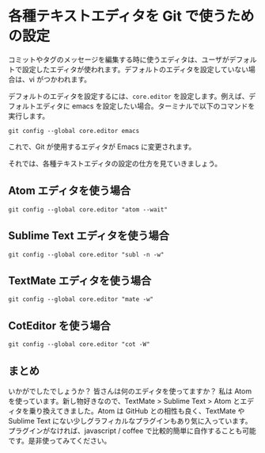 # 各種テキストエディタを Git で使うための設定
コミットやタグのメッセージを編集する時に使うエディタは、ユーザがデフォルトで設定したエディタが使われます。デフォルトのエディタを設定していない場合は、vi がつかわれます。

デフォルトのエディタを設定するには、`core.editor` を設定します。例えば、デフォルトエディタに emacs を設定したい場合。ターミナルで以下のコマンドを実行します。

```
git config --global core.editor emacs
```

これで、Git が使用するエディタが Emacs に変更されます。


それでは、各種テキストエディタの設定の仕方を見ていきましょう。

## Atom エディタを使う場合

```
git config --global core.editor "atom --wait"
```

## Sublime Text エディタを使う場合

```
git config --global core.editor "subl -n -w"
```

## TextMate エディタを使う場合

```
git config --global core.editor "mate -w"
```

## CotEditor を使う場合

```
git config --global core.editor "cot -W"
```

## まとめ
いかがでしたでしょうか？
皆さんは何のエディタを使ってますか？
私は Atom を使っています。新し物好きなので、TextMate > Sublime Text > Atom とエディタを乗り換えてきました。Atom は GitHub との相性も良く、TextMate や Sublime Text にない少しグラフィカルなプラグインもあり気に入っています。プラグインがなければ、javascript / coffee で比較的簡単に自作することも可能です。是非使ってみてください。
